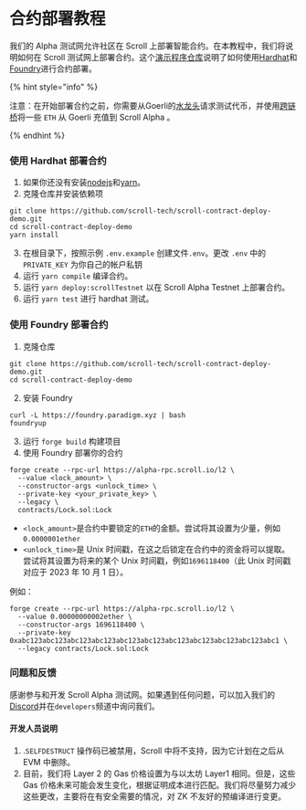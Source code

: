 # 合约部署教程

我们的 Alpha 测试网允许社区在 Scroll 上部署智能合约。在本教程中，我们将说明如何在 Scroll 测试网上部署合约。这个[演示程序仓库](https://github.com/scroll-tech/scroll-contract-deploy-demo)说明了如何使用[Hardhat](https://hardhat.org/)和[Foundry](https://github.com/foundry-rs/foundry)进行合约部署。

{% hint style="info" %}

注意：在开始部署合约之前，你需要从Goerli的[水龙头](scroll/testnet/alpha_testnet_guide/user_guide/faucet.md)请求测试代币，并使用[跨链桥](https://scroll.io/alpha/bridge)将一些 `ETH` 从 Goerli 充值到 Scroll Alpha 。

{% endhint %}

### 使用 Hardhat 部署合约

1. 如果你还没有安装[nodejs](https://nodejs.org/en/download/)和[yarn](https://classic.yarnpkg.com/lang/en/docs/install)。
2. 克隆仓库并安装依赖项
```
git clone https://github.com/scroll-tech/scroll-contract-deploy-demo.git
cd scroll-contract-deploy-demo
yarn install
```
3. 在根目录下，按照示例 `.env.example` 创建文件`.env`。更改 `.env` 中的 `PRIVATE_KEY` 为你自己的帐户私钥
4. 运行 `yarn compile` 编译合约。
5. 运行 `yarn deploy:scrollTestnet` 以在 Scroll Alpha Testnet 上部署合约。
6. 运行 `yarn test` 进行 hardhat 测试。



### 使用 Foundry 部署合约
1. 克隆仓库
```
git clone https://github.com/scroll-tech/scroll-contract-deploy-demo.git
cd scroll-contract-deploy-demo
```
2.  安装 Foundry
```
curl -L https://foundry.paradigm.xyz | bash
foundryup
```
3. 运行 `forge build` 构建项目
4. 使用 Foundry 部署你的合约
```
forge create --rpc-url https://alpha-rpc.scroll.io/l2 \
  --value <lock_amount> \
  --constructor-args <unlock_time> \
  --private-key <your_private_key> \
  --legacy \
  contracts/Lock.sol:Lock
```
	
 - `<lock_amount>`是合约中要锁定的`ETH`的金额。尝试将其设置为少量，例如`0.0000001ether`
 - `<unlock_time>`是 Unix 时间戳，在这之后锁定在合约中的资金将可以提取。尝试将其设置为将来的某个 Unix 时间戳，例如`1696118400`（此 Unix 时间戳对应于 2023 年 10 月 1 日）。

例如：

```
forge create --rpc-url https://alpha-rpc.scroll.io/l2 \
  --value 0.00000000002ether \
  --constructor-args 1696118400 \
  --private-key 0xabc123abc123abc123abc123abc123abc123abc123abc123abc123abc123abc1 \
  --legacy contracts/Lock.sol:Lock
```

### 问题和反馈

感谢参与和开发 Scroll Alpha 测试网。如果遇到任何问题，可以加入我们的[Discord](https://discord.com/invite/s84eJSdFhn)并在`developers`频道中询问我们。

#### 开发人员说明
1. .`SELFDESTRUCT` 操作码已被禁用，Scroll 中将不支持，因为它计划在之后从 EVM 中删除。
2. 目前，我们将 Layer 2 的 Gas 价格设置为与以太坊 Layer1 相同。但是，这些 Gas 价格未来可能会发生变化，根据证明成本进行匹配。我们将尽量努力减少这些更改，主要将在有安全需要的情况，对 ZK 不友好的预编译进行变更。